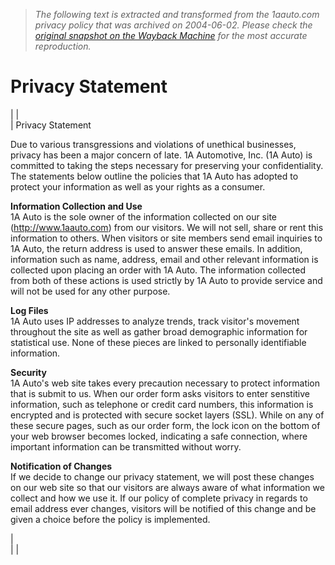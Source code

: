 > *The following text is extracted and transformed from the 1aauto.com privacy policy that was archived on 2004-06-02. Please check the [original snapshot on the Wayback Machine](https://web.archive.org/web/20040602231447id_/http%3A//www.1aauto.com/privacy_statement.php) for the most accurate reproduction.*

# Privacy Statement

  
|  |   
|  Privacy Statement

Due to various transgressions and violations of unethical businesses, privacy has been a major concern of late. 1A Automotive, Inc. (1A Auto) is committed to taking the steps necessary for preserving your confidentiality. The statements below outline the policies that 1A Auto has adopted to protect your information as well as your rights as a consumer. 

**Information Collection and Use**  
1A Auto is the sole owner of the information collected on our site (http://www.1aauto.com) from our visitors. We will not sell, share or rent this information to others. When visitors or site members send email inquiries to 1A Auto, the return address is used to answer these emails. In addition, information such as name, address, email and other relevant information is collected upon placing an order with 1A Auto. The information collected from both of these actions is used strictly by 1A Auto to provide service and will not be used for any other purpose. 

**Log Files**  
1A Auto uses IP addresses to analyze trends, track visitor's movement throughout the site as well as gather broad demographic information for statistical use. None of these pieces are linked to personally identifiable information. 

**Security**  
1A Auto's web site takes every precaution necessary to protect information that is submit to us. When our order form asks visitors to enter senstitive information, such as telephone or credit card numbers, this information is encrypted and is protected with secure socket layers (SSL). While on any of these secure pages, such as our order form, the lock icon on the bottom of your web browser becomes locked, indicating a safe connection, where important information can be transmitted without worry. 

**Notification of Changes**  
If we decide to change our privacy statement, we will post these changes on our web site so that our visitors are always aware of what information we collect and how we use it. If our policy of complete privacy in regards to email address ever changes, visitors will be notified of this change and be given a choice before the policy is implemented. 

|   
|  |   

